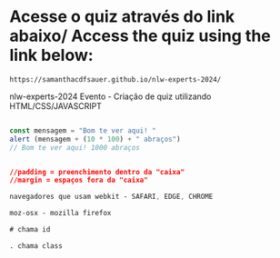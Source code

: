 # Acesse o quiz através do link abaixo/ Access the quiz using the link below:

```
https://samanthacdfsauer.github.io/nlw-experts-2024/
```

nlw-experts-2024
Evento - Criação de quiz utilizando HTML/CSS/JAVASCRIPT

```javascript

const mensagem = "Bom te ver aqui! "
alert (mensagem + (10 * 100) + " abraços")
// Bom te ver aqui! 1000 abraços

```
```css

//padding = preenchimento dentro da "caixa"
//margin = espaços fora da "caixa"

navegadores que usam webkit - SAFARI, EDGE, CHROME

moz-osx - mozilla firefox

# chama id

. chama class

```
